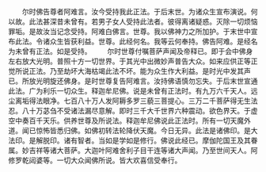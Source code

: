 <!-- { "loadSidebar": true } -->
　　尔时佛告尊者阿难言。汝今受持我此正法。于后末世。为诸众生宣布演说。何以故。此法甚深昔未曾有。若男子女人受持此法者。彼得离诸疑惑。灭除一切烦恼罪垢。是故汝当记念受持。阿难白佛言。世尊。我以佛神力之所加护。于末世中宣布此法。令诸众生皆获利益。世尊。此经何名。我等云何奉持。佛告阿难。是经名为未曾有正法。如是受持。
　　尔时世尊付嘱菩萨声闻及帝释已。即于会中佛身左右放大光明。普照十方一切世界。于其光中出微妙声普告大众。如来应供正等正觉所说正法。乃至劫坏大海枯竭此法不坏。能为众生作大利益。是时光中发其声已。所放光明旋还佛身。是时世尊复告阿难言。汝持佛语慎勿忘失。于后末世宣通此法。广为利乐一切众生。释迦牟尼佛。说是未曾有正法时。有九万六千天人。远尘离垢得法眼净。七百八十万人发阿耨多罗三藐三菩提心。三万二千菩萨得无生法忍。八十万苾刍不受诸法漏尽意解。即时三千大千世界六种震动。欲色界天。于虚空中奏百千天乐。供养世尊及所说法。释迦牟尼佛说此正法时。所有一切天魔外道。闻已惊怖皆悉归佛。如佛初转法轮降伏天魔。今日无异。此法是诸佛印。是大法印。是解脱印。诸有智者。当如是学如是修行。佛说此经已。摩伽陀国王及其眷属。妙吉祥等诸大菩萨。大迦叶阿难舍利子目干连等诸大声闻。乃至世间天人。阿修罗乾闼婆等。一切大众闻佛所说。皆大欢喜信受奉行。


